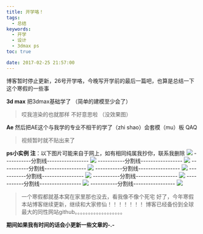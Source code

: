 ```yaml
---
title: 开学咯！
tags: 
  - 总结
keywords:
  - 开学
  - 设计
  - 3dmax ps
toc: true

date: 2017-02-25 21:57:00
---
```

博客暂时停止更新，26号开学咯，今晚写开学前的最后一篇吧，也算是总结一下这个寒假的一些事
<!--more-->
**3d max**
把3dmax基础学了 （简单的建模至少会了）

> 哎我渲染的也就那样 不好意思啦 （没效果图）


**Ae**
然后把AE这个与我学的专业不相干的学了（zhi shao）会套模（mu）板 QAQ

> 视频暂时就不贴出来了

**ps小实例**
**注**：以下图片可能来自于网上，如有相同纯属我抄你，联系我删除
![](http://wx3.sinaimg.cn/mw690/7095c8fbgy1fd31tka552j20j40liapg.jpg)
-----------分割线-----------------
![](http://wx3.sinaimg.cn/mw690/7095c8fbgy1fd31st6y6oj20u00f0dqw.jpg)
-----------分割线-----------------
![](http://wx2.sinaimg.cn/mw690/7095c8fbgy1fd31t48nuej21jk111b2a.jpg)
-----------分割线-----------------
![](http://wx2.sinaimg.cn/mw690/7095c8fbgy1fd31t7zpa1j20vc0m81ei.jpg)
-----------分割线-----------------
![](http://wx2.sinaimg.cn/mw690/7095c8fbgy1fd31t93qybj20ga0c8n1k.jpg)
-----------分割线-----------------
![](http://wx3.sinaimg.cn/mw690/7095c8fbgy1fd31ta0876j20mg0cedlj.jpg)
-----------分割线-----------------
![](http://wx3.sinaimg.cn/mw690/7095c8fbgy1fd31tb64waj20go0m8tf9.jpg)
-----------分割线-----------------
![](http://wx1.sinaimg.cn/mw690/7095c8fbgy1fd31th4bkjj20xc0p01kx.jpg)
-----------分割线-----------------
![](http://wx1.sinaimg.cn/mw690/7095c8fbgy1fd31ttihhcj21kw1t0u0x.jpg)

> 一个寒假都就基本窝在家里那也没去，看我像不像个死宅
> 好了，今年寒假本站博客继续更新，继续和大家修仙！！！！！！！
> 博客已经备份到全球最大的同性网站github。。。。。。。。。。。。。。。。。。

 **期间如果我有时间的话会小更新一些文章的-.-**
